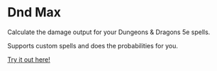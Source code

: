 # Dnd Max

Calculate the damage output for your Dungeons & Dragons 5e spells.

Supports custom spells and does the probabilities for you.

[Try it out here!](https://kovaxis.github.io/dndmax)
